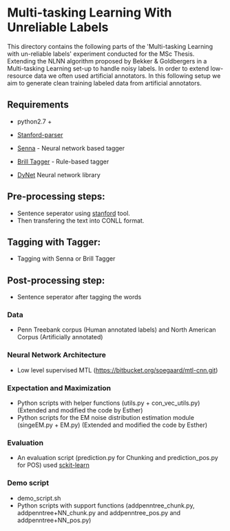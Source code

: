 # Multi-tasking Learning With Unreliable Labels
This directory contains the following parts of the 'Multi-tasking Learning with un-reliable labels' experiment conducted for the MSc Thesis.
Extending the NLNN algorithm proposed by Bekker & Goldbergers in a Multi-tasking Learning set-up to handle noisy labels. 
In order to extend low-resource data we often used artificial annotators.
In this following setup we aim to generate clean training labeled data from artificial annotators. 

## Requirements 
- python2.7 +

- [Stanford-parser](https://nlp.stanford.edu/software/lex-parser.shtml)

- [Senna](http://ml.nec-labs.com/senna//) - Neural network based tagger

- [Brill Tagger](http://gposttl.sourceforge.net/) - Rule-based tagger

- [DyNet](https://github.com/clab/dynet) Neural network library


## Pre-processing steps: 
- Sentence seperator using [stanford](https://nlp.stanford.edu/software/tokenizer.shtml) tool.  
- Then transfering the text into CONLL format.

## Tagging with Tagger:
- Tagging with Senna or Brill Tagger

## Post-processing step: 
- Sentence seperator after tagging the words  

### Data 
- Penn Treebank corpus (Human annotated labels) and North American Corpus (Artificially annotated)

### Neural Network Architecture 
- Low level supervised MTL (https://bitbucket.org/soegaard/mtl-cnn.git)

### Expectation and Maximization

- Python scripts with helper functions (utils.py + con_vec_utils.py) (Extended and modified the code by Esther)
- Python scripts for the EM noise distribution estimation module (singeEM.py + EM.py) (Extended and modified the code by Esther)

### Evaluation

- An evaluation script (prediction.py for Chunking and prediction_pos.py for POS) used [sckit-learn](http://scikit-learn.org/)

### Demo script

- demo_script.sh
- Python scripts with support functions (addpenntree\_chunk.py, addpenntree+NN\_chunk.py and addpenntree\_pos.py and addpenntree+NN\_pos.py) 


